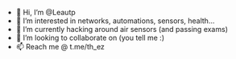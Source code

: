 - 👋 Hi, I’m @Leautp
- 👀 I’m interested in networks, automations, sensors, health...
- 🌱 I’m currently hacking around air sensors (and passing exams)
- 💞️ I’m looking to collaborate on (you tell me :)
- 📫 Reach me @ t.me/th_ez
